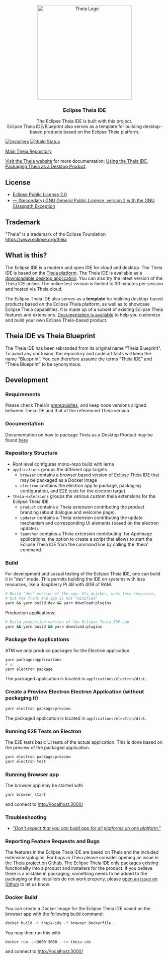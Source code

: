 <br/>
<div id="theia-logo" align="center">
    <br />
    <img src="https://raw.githubusercontent.com/eclipse-theia/theia-blueprint/master/theia-extensions/product/src/browser/icons/TheiaIDE.png" alt="Theia Logo" width="300"/>
    <h3>Eclipse Theia IDE</h3>
</div>

<div id="badges" align="center">

The Eclipse Theia IDE is built with this project.\
Eclipse Theia IDE/Blueprint also serves as a template for building desktop-based products based on the Eclipse Theia platform.

</div>

[![Installers](https://img.shields.io/badge/download-installers-blue.svg?style=flat-curved)](https://theia-ide.org//#theiaidedownload)
[![Build Status](https://ci.eclipse.org/theia/buildStatus/icon?subject=latest&job=Theia2%2Fmaster)](https://ci.eclipse.org/theia/job/Theia2/job/master/)
<!-- currently we have no working next job because next builds are not published -->
<!-- [![Build Status](https://ci.eclipse.org/theia/buildStatus/icon?subject=next&job=theia-next%2Fmaster)](https://ci.eclipse.org/theia/job/theia-next/job/master/) -->

[Main Theia Repository](https://github.com/eclipse-theia/theia)

[Visit the Theia website](http://www.theia-ide.org) for more documentation: [Using the Theia IDE](https://theia-ide.org/docs/user_getting_started/), [Packaging Theia as a Desktop Product](https://theia-ide.org/docs/blueprint_documentation/).

## License

- [Eclipse Public License 2.0](LICENSE)
- [一 (Secondary) GNU General Public License, version 2 with the GNU Classpath Exception](LICENSE)

## Trademark

"Theia" is a trademark of the Eclipse Foundation
<https://www.eclipse.org/theia>

## What is this?

The Eclipse IDE is a modern and open IDE for cloud and desktop. The Theia IDE is based on the [Theia platform](https://theia-ide.org).
The Theia IDE is available as a [downloadable desktop application](https://theia-ide.org//#theiaidedownload). You can also try the latest version of the Theia IDE online. The online test version is limited to 30 minutes per session and hosted via Theia.cloud.

The Eclipse Theia IDE also serves as a **template** for building desktop-based products based on the Eclipse Theia platform, as well as to showcase Eclipse Theia capabilities. It is made up of a subset of existing Eclipse Theia features and extensions. [Documentation is available](https://theia-ide.org/docs/composing_applications/) to help you customize and build your own Eclipse Theia-based product.

## Theia IDE vs Theia Blueprint

The Theia IDE has been rebranded from its original name “Theia Blueprint”. To avoid any confusion, the repository and code artifacts will keep the name “Blueprint”. You can therefore assume the terms “Theia IDE” and “Theia Blueprint” to be synonymous.

## Development

### Requirements

Please check Theia's [prerequisites](https://github.com/eclipse-theia/theia/blob/master/doc/Developing.md#prerequisites), and keep node versions aligned between Theia IDE and that of the referenced Theia version.

### Documentation

Documentation on how to package Theia as a Desktop Product may be found [here](https://theia-ide.org/docs/blueprint_documentation/)

### Repository Structure

- Root level configures mono-repo build with lerna
- `applications` groups the different app targets
  - `browser` contains a browser based version of Eclipse Theia IDE that may be packaged as a Docker image
  - `electron` contains the electron app to package, packaging configuration, and E2E tests for the electron target.
- `theia-extensions` groups the various custom theia extensions for the Eclipse Theia IDE
  - `product` contains a Theia extension contributing the product branding (about dialogue and welcome page).
  - `updater` contains a Theia extension contributing the update mechanism and corresponding UI elements (based on the electron updater).
  - `launcher` contains a Theia extension contributing, for AppImage applications, the option to create a script that allows to start the Eclipse Theia IDE from the command line by calling the 'theia' command.

### Build

For development and casual testing of the Eclipse Theia IDE, one can build it in "dev" mode. This permits building the IDE on systems with less resources, like a Raspberry Pi 4B with 4GB of RAM.

```sh
# Build "dev" version of the app. Its quicker, uses less resources, 
# but the front end app is not "minified"
yarn && yarn build:dev && yarn download:plugins
```

Production applications:

```sh
# Build production version of the Eclipse Theia IDE app
yarn && yarn build && yarn download:plugins
```

### Package the Applications

ATM we only produce packages for the Electron application.

```sh
yarn package:applications
# or
yarn electron package
```

The packaged application is located in `applications/electron/dist`.

### Create a Preview Electron Electron Application (without packaging it)

```sh
yarn electron package:preview
```

The packaged application is located in `applications/electron/dist`.

### Running E2E Tests on Electron

The E2E tests basic UI tests of the actual application.
This is done based on the preview of the packaged application.

```sh
yarn electron package:preview
yarn electron test
```

### Running Browser app

The browser app may be started with

```sh
yarn browser start
```

and connect to <http://localhost:3000/>

### Troubleshooting

- [_"Don't expect that you can build app for all platforms on one platform."_](https://www.electron.build/multi-platform-build)

### Reporting Feature Requests and Bugs

The features in the Eclipse Theia IDE are based on Theia and the included extensions/plugins. For bugs in Theia please consider opening an issue in the [Theia project on Github](https://github.com/eclipse-theia/theia/issues/new/choose).
The Eclipse Theia IDE only packages existing functionality into a product and installers for the product. If you believe there is a mistake in packaging, something needs to be added to the packaging or the installers do not work properly, please [open an issue on Github](https://github.com/eclipse-theia/theia-blueprint/issues/new/choose) to let us know.

### Docker Build

You can create a Docker Image for the Eclipse Theia IDE based on the browser app with the following build command:

```sh
docker build -t theia-ide -f browser.Dockerfile .
```

You may then run this with

```sh
docker run -p=3000:3000 --rm theia-ide
```

and connect to <http://localhost:3000/>
